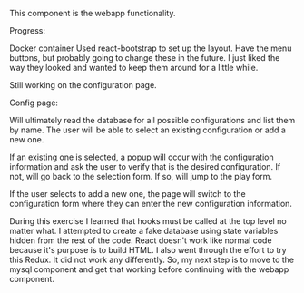 This component is the webapp functionality.  

Progress:

Docker container
Used react-bootstrap to set up the layout.  Have the menu buttons, but probably going to change these in the future.  I just liked the way they looked and wanted to keep them around for a little while.

Still working on the configuration page.

Config page:

Will ultimately read the database for all possible configurations and list them by name.  The user will be able to select an existing configuration or add a new one.

If an existing one is selected, a popup will occur with the configuration information and ask the user to verify that is the desired configuration.  If not, will go back to the selection form.  If so, will jump to the play form.

If the user selects to add a new one, the page will switch to the configuration form where they can enter the new configuration information.

During this exercise I learned that hooks must be called at the top level no matter what.  I attempted to create a fake database using state variables hidden from the rest of the code.  React doesn't work like normal code because it's purpose is to build HTML.  I also went through the effort to try this Redux.  It did not work any differently.  So, my next step is to move to the mysql component and get that working before continuing with the webapp component.
